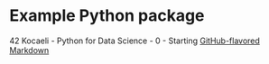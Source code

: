 # Example Python package

42 Kocaeli - Python for Data Science - 0 - Starting
[GitHub-flavored Markdown](https://github.com/Improvenss/ft_package)